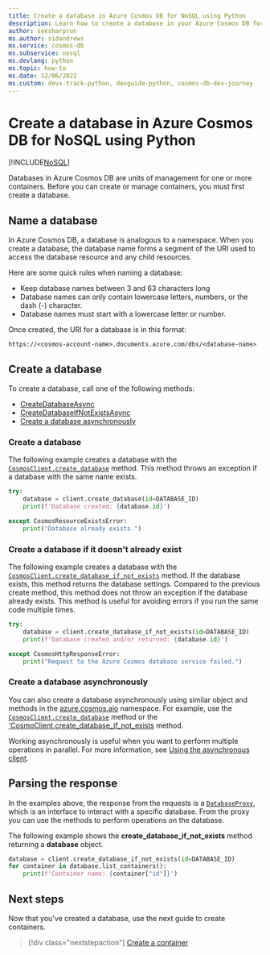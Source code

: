 ```yaml
---
title: Create a database in Azure Cosmos DB for NoSQL using Python
description: Learn how to create a database in your Azure Cosmos DB for NoSQL account using the Python SDK.
author: seesharprun
ms.author: sidandrews
ms.service: cosmos-db
ms.subservice: nosql
ms.devlang: python
ms.topic: how-to
ms.date: 12/06/2022
ms.custom: devx-track-python, devguide-python, cosmos-db-dev-journey
---
```


# Create a database in Azure Cosmos DB for NoSQL using Python

[!INCLUDE[NoSQL](../includes/appliesto-nosql.md)]

Databases in Azure Cosmos DB are units of management for one or more containers. Before you can create or manage containers, you must first create a database.

## Name a database

In Azure Cosmos DB, a database is analogous to a namespace. When you create a database, the database name forms a segment of the URI used to access the database resource and any child resources.

Here are some quick rules when naming a database:

- Keep database names between 3 and 63 characters long
- Database names can only contain lowercase letters, numbers, or the dash (-) character.
- Database names must start with a lowercase letter or number.

Once created, the URI for a database is in this format:

`https://<cosmos-account-name>.documents.azure.com/dbs/<database-name>`

## Create a database

To create a database, call one of the following methods:

- [CreateDatabaseAsync](#create-a-database)
- [CreateDatabaseIfNotExistsAsync](#create-a-database-if-it-doesnt-already-exist)
- [Create a database asynchronously](#create-a-database-asynchronously)

### Create a database

The following example creates a database with the [`CosmosClient.create_database`](/python/api/azure-cosmos/azure.cosmos.cosmosclient#azure-cosmos-cosmosclient-create-database) method. This method throws an exception if a database with the same name exists.

```python
try:
    database = client.create_database(id=DATABASE_ID)
    print(f'Database created: {database.id}')

except CosmosResourceExistsError:
    print("Database already exists.")
```
<!--
:::code language="python" source="~/cosmos-db-nosql-python-samples/004-create-db/app.py" id="create_database":::
-->

### Create a database if it doesn't already exist

The following example creates a database with the [`CosmosClient.create_database_if_not_exists`](/python/api/azure-cosmos/azure.cosmos.cosmosclient#azure-cosmos-cosmosclient-create-database-if-not-exists) method. If the database exists, this method returns the database settings. Compared to the previous create method, this method does not throw an exception if the database already exists. This method is useful for avoiding errors if you run the same code multiple times.

```python
try:
    database = client.create_database_if_not_exists(id=DATABASE_ID)
    print(f'Database created and/or returned: {database.id}')

except CosmosHttpResponseError:
    print("Request to the Azure Cosmos database service failed.")
```
<!--
:::code language="python" source="~/cosmos-db-nosql-python-samples/004-create-db/app_exists.py" id="create_database":::
-->

### Create a database asynchronously

You can also create a database asynchronously using similar object and methods in the [azure.cosmos.aio](/python/api/azure-cosmos/azure.cosmos.aio) namespace. For example, use the [`CosmosClient.create_database`](/python/api/azure-cosmos/azure.cosmos.aio.cosmosclient#azure-cosmos-aio-cosmosclient-create-database) method or the ['CosmoClient.create_database_if_not_exists](/python/api/azure-cosmos/azure.cosmos.aio.cosmosclient#azure-cosmos-aio-cosmosclient-create-database-if-not-exists) method.

Working asynchronously is useful when you want to perform multiple operations in parallel. For more information, see [Using the asynchronous client](https://github.com/Azure/azure-sdk-for-python/tree/main/sdk/cosmos/azure-cosmos#using-the-asynchronous-client).

## Parsing the response

In the examples above, the response from the requests is a  [``DatabaseProxy``](/python/api/azure-cosmos/azure.cosmos.databaseproxy), which is an interface to interact with a specific database. From the proxy you can use the methods to perform operations on the database.

The following example shows the **create_database_if_not_exists** method returning a **database** object.

```python
database = client.create_database_if_not_exists(id=DATABASE_ID)
for container in database.list_containers():
    print(f'Container name: {container["id"]}')
```
<!--
:::code language="python" source="~/cosmos-db-nosql-python-samples/004-create-db/app_exists.py" id="parse_response":::
-->

## Next steps

Now that you've created a database, use the next guide to create containers.

> [!div class="nextstepaction"]
> [Create a container](how-to-python-create-container.md)

